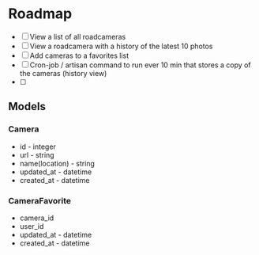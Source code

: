 # Roadmap

- [ ] View a list of all roadcameras
- [ ] View a roadcamera with a history of the latest 10 photos
- [ ] Add cameras to a favorites list
- [ ] Cron-job / artisan command to run ever 10 min that stores a copy of the cameras (history view)
- [ ] 


## Models

### Camera

- id - integer
- url - string
- name(location) - string
- updated_at - datetime
- created_at - datetime

### CameraFavorite
- camera_id
- user_id
- updated_at - datetime
- created_at - datetime